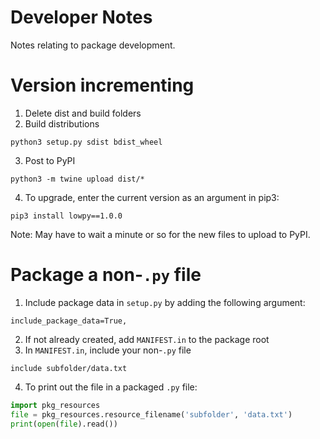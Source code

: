 # Developer Notes
Notes relating to package development.

# Version incrementing
1. Delete dist and build folders
2. Build distributions
```
python3 setup.py sdist bdist_wheel
```
3. Post to PyPI
```
python3 -m twine upload dist/*
```
4. To upgrade, enter the current version as an argument in pip3:
```
pip3 install lowpy==1.0.0
```
Note: May have to wait a minute or so for the new files to upload to PyPI.



# Package a non-``.py`` file
1. Include package data in ``setup.py`` by adding the following argument:
```
include_package_data=True,
```
2. If not already created, add ``MANIFEST.in`` to the package root
3. In ``MANIFEST.in``, include your non-``.py`` file
```
include subfolder/data.txt
```
4. To print out the file in a packaged ``.py`` file:
```python
import pkg_resources
file = pkg_resources.resource_filename('subfolder', 'data.txt')
print(open(file).read())
```